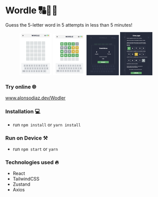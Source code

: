 # Wordle 🔠👀🔎

Guess the 5-letter word in 5 attempts in less than 5 minutes!

<p align="center">
<img src= "https://github.com/Alonxx/Wordle/blob/main/imagen-prueba.png?raw=true" width= "20%">
<img src= "https://github.com/Alonxx/Wordle/blob/main/imagen-prueba-2.png?raw=true" width= "20%">
<img src= "https://github.com/Alonxx/Wordle/blob/main/imagen-prueba-3.png?raw=true" width= "20%">
<img src= "https://github.com/Alonxx/Wordle/blob/main/imagen-prueba-4.png?raw=true" width= "20%">
 </p>
 
### Try online 🌐
 <a href="www.alonsodiaz.dev/Wodler">www.alonsodiaz.dev/Wodler<a>
### Installation 💻

- run `npm install` or `yarn install`

### Run on Device ⚒️

- run `npm start` or `yarn`

### Technologies used 🔥

- React
- TailwindCSS
- Zustand
- Axios
